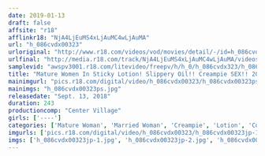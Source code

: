 ```yaml
---
date: 2019-01-13
draft: false
affsite: "r18"
afflinkr18: "NjA4LjEuMS4xLjAuMC4wLjAuMA"
url: "h_086cvdx00323"
urloriginal: "http://www.r18.com/videos/vod/movies/detail/-/id=h_086cvdx00323"
urlfinal: "http://media.r18.com/track/NjA4LjEuMS4xLjAuMC4wLjAuMA/videos/vod/movies/detail/-/id=h_086cvdx00323"
samplevid: "awspv3001.r18.com/litevideo/freepv/h/h_0/h_086cvdx323/h_086cvdx323_dmb_w.mp4"
title: "Mature Women In Sticky Lotion! Slippery Oil!! Creampie SEX!! 20 Women, 4 Hours"
mainimgurl: "pics.r18.com/digital/video/h_086cvdx00323/h_086cvdx00323ps.jpg"
mainimgs: "h_086cvdx00323ps.jpg"
releasedate: "Sept. 13, 2018"
duration: 243
productioncomp: "Center Village"
girls: ['----']
categories: ['Mature Woman', 'Married Woman', 'Creampie', 'Lotion', 'Compilation', 'Over 4 Hours', 'Hi-Def']
imgurls: ['pics.r18.com/digital/video/h_086cvdx00323/h_086cvdx00323jp-1.jpg', 'pics.r18.com/digital/video/h_086cvdx00323/h_086cvdx00323jp-2.jpg', 'pics.r18.com/digital/video/h_086cvdx00323/h_086cvdx00323jp-3.jpg', 'pics.r18.com/digital/video/h_086cvdx00323/h_086cvdx00323jp-4.jpg', 'pics.r18.com/digital/video/h_086cvdx00323/h_086cvdx00323jp-5.jpg', 'pics.r18.com/digital/video/h_086cvdx00323/h_086cvdx00323jp-6.jpg', 'pics.r18.com/digital/video/h_086cvdx00323/h_086cvdx00323jp-7.jpg', 'pics.r18.com/digital/video/h_086cvdx00323/h_086cvdx00323jp-8.jpg', 'pics.r18.com/digital/video/h_086cvdx00323/h_086cvdx00323jp-9.jpg', 'pics.r18.com/digital/video/h_086cvdx00323/h_086cvdx00323jp-10.jpg', 'pics.r18.com/digital/video/h_086cvdx00323/h_086cvdx00323jp-11.jpg', 'pics.r18.com/digital/video/h_086cvdx00323/h_086cvdx00323jp-12.jpg', 'pics.r18.com/digital/video/h_086cvdx00323/h_086cvdx00323jp-13.jpg', 'pics.r18.com/digital/video/h_086cvdx00323/h_086cvdx00323jp-14.jpg', 'pics.r18.com/digital/video/h_086cvdx00323/h_086cvdx00323jp-15.jpg', 'pics.r18.com/digital/video/h_086cvdx00323/h_086cvdx00323jp-16.jpg', 'pics.r18.com/digital/video/h_086cvdx00323/h_086cvdx00323jp-17.jpg', 'pics.r18.com/digital/video/h_086cvdx00323/h_086cvdx00323jp-18.jpg', 'pics.r18.com/digital/video/h_086cvdx00323/h_086cvdx00323jp-19.jpg', 'pics.r18.com/digital/video/h_086cvdx00323/h_086cvdx00323jp-20.jpg']
imgs: ['h_086cvdx00323jp-1.jpg', 'h_086cvdx00323jp-2.jpg', 'h_086cvdx00323jp-3.jpg', 'h_086cvdx00323jp-4.jpg', 'h_086cvdx00323jp-5.jpg', 'h_086cvdx00323jp-6.jpg', 'h_086cvdx00323jp-7.jpg', 'h_086cvdx00323jp-8.jpg', 'h_086cvdx00323jp-9.jpg', 'h_086cvdx00323jp-10.jpg', 'h_086cvdx00323jp-11.jpg', 'h_086cvdx00323jp-12.jpg', 'h_086cvdx00323jp-13.jpg', 'h_086cvdx00323jp-14.jpg', 'h_086cvdx00323jp-15.jpg', 'h_086cvdx00323jp-16.jpg', 'h_086cvdx00323jp-17.jpg', 'h_086cvdx00323jp-18.jpg', 'h_086cvdx00323jp-19.jpg', 'h_086cvdx00323jp-20.jpg']
---
```

